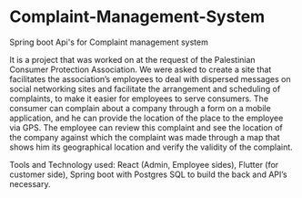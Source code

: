 # Complaint-Management-System
>
Spring boot Api's for Complaint management system 
>
It is a project that was worked on at the request of the Palestinian Consumer 
Protection Association. We were asked to create a site that facilitates the 
association’s employees to deal with dispersed messages on social networking sites 
and facilitate the arrangement and scheduling of complaints, to make it easier for 
employees to serve consumers.
The consumer can complain about a company through a form on a mobile 
application, and he can provide the location of the place to the employee via GPS.
The employee can review this complaint and see the location of the company against 
which the complaint was made through a map that shows him its geographical 
location and verify the validity of the complaint.
>
Tools and Technology used: React (Admin, Employee sides), Flutter (for customer 
side), Spring boot with Postgres SQL to build the back and API’s necessary. 
